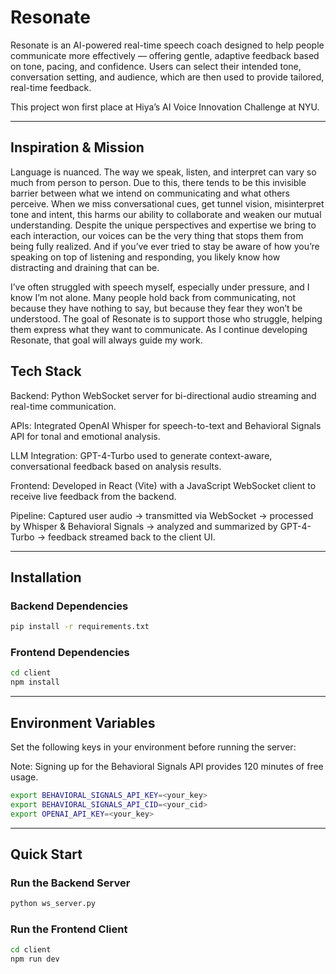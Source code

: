 # Resonate

Resonate is an AI-powered real-time speech coach designed to help people communicate more effectively — offering gentle, adaptive feedback based on tone, pacing, and confidence. Users can select their intended tone, conversation setting, and audience, which are then used to provide tailored, real-time feedback. 

This project won first place at Hiya’s AI Voice Innovation Challenge at NYU.

---

## Inspiration & Mission

Language is nuanced. The way we speak, listen, and interpret can vary so much from person to person. Due to this, there tends to be this invisible barrier between what we intend on communicating and what others perceive. When we miss conversational cues, get tunnel vision, misinterpret tone and intent, this harms our ability to collaborate and weaken our mutual understanding. Despite the unique perspectives and expertise we bring to each interaction, our voices can be the very thing that stops them from being fully realized. And if you’ve ever tried to stay be aware of how you’re speaking on top of listening and responding, you likely know how distracting and draining that can be. 

I’ve often struggled with speech myself, especially under pressure, and I know I’m not alone. Many people hold back from communicating, not because they have nothing to say, but because they fear they won’t be understood. The goal of Resonate is to support those who struggle, helping them express what they want to communicate. As I continue developing Resonate, that goal will always guide my work. 

## Tech Stack

Backend: Python WebSocket server for bi-directional audio streaming and real-time communication.

APIs: Integrated OpenAI Whisper for speech-to-text and Behavioral Signals API for tonal and emotional analysis.

LLM Integration: GPT-4-Turbo used to generate context-aware, conversational feedback based on analysis results.

Frontend: Developed in React (Vite) with a JavaScript WebSocket client to receive live feedback from the backend.

Pipeline: Captured user audio → transmitted via WebSocket → processed by Whisper & Behavioral Signals → analyzed and summarized by GPT-4-Turbo → feedback streamed back to the client UI.

---

## Installation

### Backend Dependencies
```bash
pip install -r requirements.txt
```

### Frontend Dependencies
```bash
cd client
npm install
```

---

## Environment Variables

Set the following keys in your environment before running the server:

Note: Signing up for the Behavioral Signals API provides 120 minutes of free usage.


```bash
export BEHAVIORAL_SIGNALS_API_KEY=<your_key>
export BEHAVIORAL_SIGNALS_API_CID=<your_cid>
export OPENAI_API_KEY=<your_key>
```

---

## Quick Start

### Run the Backend Server
```bash
python ws_server.py
```

### Run the Frontend Client
```bash
cd client
npm run dev
```
